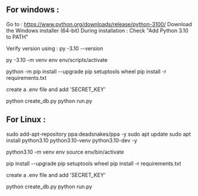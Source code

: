 ## For windows :
Go to : https://www.python.org/downloads/release/python-3100/
Download the Windows installer (64-bit)
During installation : Check "Add Python 3.10 to PATH"

Verify version using : py -3.10 --version

py -3.10 -m venv env
env/scripts/activate

python -m pip install --upgrade pip setuptools wheel
pip install -r requirements.txt

create a .env file and add 'SECRET_KEY'

python create_db.py
python run.py

## For Linux :
sudo add-apt-repository ppa:deadsnakes/ppa -y
sudo apt update
sudo apt install python3.10 python3.10-venv python3.10-dev -y

python3.10 -m venv env
source env/bin/activate

pip install --upgrade pip setuptools wheel
pip install -r requirements.txt

create a .env file and add 'SECRET_KEY'

python create_db.py
python run.py


